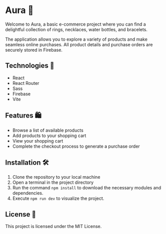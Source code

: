 # Aura 🌟

Welcome to Aura, a basic e-commerce project where you can find a delightful collection of rings, necklaces, water bottles, and bracelets.

The application allows you to explore a variety of products and make seamless online purchases. All product details and purchase orders are securely stored in Firebase.

## Technologies 🚀

- React
- React Router
- Sass
- Firebase
- Vite

## Features 🛍️

- Browse a list of available products
- Add products to your shopping cart
- View your shopping cart
- Complete the checkout process to generate a purchase order

## Installation 🛠️

1. Clone the repository to your local machine
2. Open a terminal in the project directory
3. Run the command `npm install` to download the necessary modules and dependencies.
4. Execute `npm run dev` to visualize the project.

## License 📜

This project is licensed under the MIT License.
